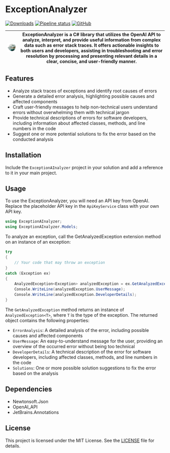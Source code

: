 # ExceptionAnalyzer

[![Downloads](https://img.shields.io/nuget/dt/ExceptionAInalyzer?style=flat-square)](https://www.nuget.org/packages/ExceptionAInalyzer)
[![Pipeline status](https://img.shields.io/github/actions/workflow/status/The-Unpredictables/ExceptionAnalyzer/dotnet.yml?branch=main&style=flat-square)](https://github.com/The-Unpredictables/ExceptionAnalyzer/actions/workflows/dotnet.yml)
[![GitHub](https://img.shields.io/github/license/The-Unpredictables/ExceptionAnalyzer?style=flat-square)](https://github.com/The-Unpredictables/ExceptionAnalyzer/blob/main/LICENSE)

| ![Logo](https://raw.githubusercontent.com/The-Unpredictables/ExceptionAnalyzer/main/logo.png) | ExceptionAnalyzer is a C# library that utilizes the OpenAI API to analyze, interpret, and provide useful information from complex data such as error stack traces. It offers actionable insights to both users and developers, assisting in troubleshooting and error resolution by processing and presenting relevant details in a clear, concise, and user-friendly manner. |
| ---------- | ------- | 

## Features

- Analyze stack traces of exceptions and identify root causes of errors
- Generate a detailed error analysis, highlighting possible causes and affected components
- Craft user-friendly messages to help non-technical users understand errors without overwhelming them with technical jargon
- Provide technical descriptions of errors for software developers, including information about affected classes, methods, and line numbers in the code
- Suggest one or more potential solutions to fix the error based on the conducted analysis

## Installation

Include the `ExceptionAInalyzer` project in your solution and add a reference to it in your main project.

## Usage

To use the ExceptionAnalyzer, you will need an API key from OpenAI. Replace the placeholder API key in the `ApiKeyService` class with your own API key.

```csharp
using ExceptionAInalyzer;
using ExceptionAInalyzer.Models;
```

To analyze an exception, call the GetAnalyzedException extension method on an instance of an exception:

```csharp
try
{
    // Your code that may throw an exception
}
catch (Exception ex)
{
    AnalyzedException<Exception> analyzedException = ex.GetAnalyzedException();
    Console.WriteLine(analyzedException.UserMessage);
    Console.WriteLine(analyzedException.DeveloperDetails);
}
```

The `GetAnalyzedException` method returns an instance of `AnalyzedException<T>`, where `T` is the type of the exception. The returned object contains the following properties:


- `ErrorAnalysis`: A detailed analysis of the error, including possible causes and affected components
- `UserMessage`: An easy-to-understand message for the user, providing an overview of the occurred error without being too technical
- `DeveloperDetails`: A technical description of the error for software developers, including affected classes, methods, and line numbers in the code
- `Solutions`: One or more possible solution suggestions to fix the error based on the analysis

## Dependencies

- Newtonsoft.Json
- OpenAI_API
- JetBrains.Annotations

## License

This project is licensed under the MIT License. See the [LICENSE](LICENSE) file for details.
